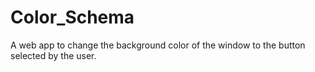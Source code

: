 # Color_Schema
A web app to change the background color of the window to the button selected by the user.
